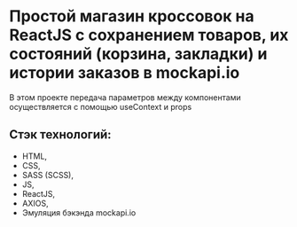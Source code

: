 # Простой магазин кроссовок на ReactJS с сохранением товаров, их состояний (корзина, закладки) и истории заказов в mockapi.io

В этом проекте передача параметров между компонентами осуществляется с помощью useContext и props

## Стэк технологий:

- HTML,
- CSS,
- SASS (SCSS),
- JS,
- ReactJS,
- AXIOS,
- Эмуляция бэкэнда mockapi.io

